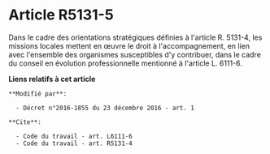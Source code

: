 # Article R5131-5

Dans le cadre des orientations stratégiques définies à l'article R. 5131-4, les missions locales mettent en œuvre le droit à
l'accompagnement, en lien avec l'ensemble des organismes susceptibles d'y contribuer, dans le cadre du conseil en évolution
professionnelle mentionné à l'article L. 6111-6.

**Liens relatifs à cet article**

	**Modifié par**:

	  - Décret n°2016-1855 du 23 décembre 2016 - art. 1

	**Cite**:

	  - Code du travail - art. L6111-6
	  - Code du travail - art. R5131-4
